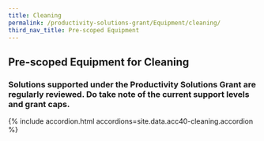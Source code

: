```yaml
---
title: Cleaning
permalink: /productivity-solutions-grant/Equipment/cleaning/
third_nav_title: Pre-scoped Equipment
---
```


## Pre-scoped Equipment for Cleaning

### Solutions supported under the Productivity Solutions Grant are regularly reviewed. Do take note of the current support levels and grant caps.

{% include accordion.html accordions=site.data.acc40-cleaning.accordion %}

